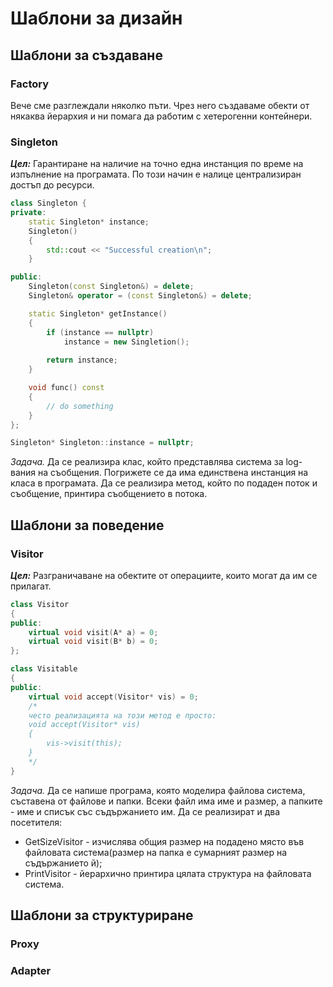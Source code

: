 # Шаблони за дизайн

## Шаблони за създаване

### Factory
Вече сме разглеждали няколко пъти. Чрез него създаваме обекти от някаква йерархия и ни помага да работим с хетерогенни контейнери.

### Singleton
***Цел:*** Гарантиране на наличие на точно една инстанция по време на изпълнение на програмата. По този начин е налице централизиран достъп до ресурси.

```cpp
class Singleton {
private:
    static Singleton* instance;
    Singleton()
    {
        std::cout << "Successful creation\n";
    }

public:
    Singleton(const Singleton&) = delete;
    Singleton& operator = (const Singleton&) = delete;

    static Singleton* getInstance()
    {
        if (instance == nullptr)
            instance = new Singletion();
        
        return instance;
    }

    void func() const
    {
        // do something
    }
};

Singleton* Singleton::instance = nullptr;
```

*Задача.* Да се реализира клас, който представлява система за log-вания на съобщения. Погрижете се да има единствена инстанция на класа в програмата. Да се реализира метод, който по подаден поток и съобщение, принтира съобщението в потока.

## Шаблони за поведение

### Visitor
***Цел:*** Разграничаване на обектите от операциите, които могат да им се прилагат.

```cpp
class Visitor
{
public:
    virtual void visit(A* a) = 0;
    virtual void visit(B* b) = 0;
};

class Visitable
{
public:
    virtual void accept(Visitor* vis) = 0;
    /*
    често реализацията на този метод е просто:
    void accept(Visitor* vis)
    {
        vis->visit(this);
    }
    */
}
```

*Задача.* Да се напише програма, която моделира файлова система, съставена от файлове и папки. Всеки файл има име и размер, а папките - име и списък със съдържанието им. Да се реализират и два посетителя:
- GetSizeVisitor - изчислява общия размер на подадено място във файловата система(размер на папка е сумарният размер на съдържанието й);
- PrintVisitor - йерархично принтира цялата структура на файловата система.

## Шаблони за структуриране

### Proxy

### Adapter